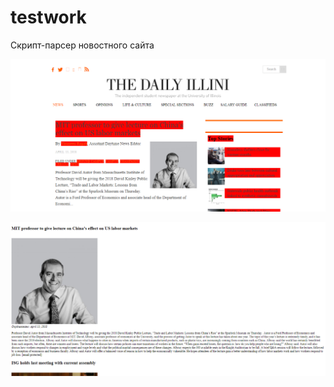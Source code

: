 # testwork
Скрипт-парсер новостного сайта

[![solarized dualmode](https://github.com/Alpha698/testwork/blob/master/screen1.png)](#features)

[![solarized dualmode](https://github.com/Alpha698/testwork/blob/master/screen2.png)](#features)
